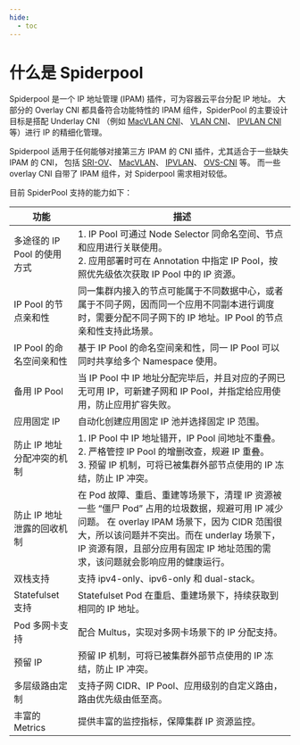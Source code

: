```yaml
---
hide:
  - toc
---
```


# 什么是 Spiderpool

Spiderpool 是一个 IP 地址管理 (IPAM) 插件，可为容器云平台分配 IP 地址。
大部分的 Overlay CNI 都具备符合功能特性的 IPAM 组件，SpiderPool 的主要设计目标是搭配 Underlay CNI
（例如 [MacVLAN CNI](https://github.com/containernetworking/plugins/tree/main/plugins/main/macvlan)、
[VLAN CNI](https://github.com/containernetworking/plugins/tree/main/plugins/main/vlan)、
[IPVLAN CNI](https://github.com/containernetworking/plugins/tree/main/plugins/main/ipvlan)等）进行 IP 的精细化管理。

Spiderpool 适用于任何能够对接第三方 IPAM 的 CNI 插件，尤其适合于一些缺失 IPAM 的 CNI，
包括 [SRI-OV](https://github.com/k8snetworkplumbingwg/sriov-cni)、
[MacVLAN](https://github.com/containernetworking/plugins/tree/main/plugins/main/macvlan)、
[IPVLAN](https://github.com/containernetworking/plugins/tree/main/plugins/main/ipvlan)、
[OVS-CNI](https://github.com/k8snetworkplumbingwg/ovs-cni) 等。
而一些 overlay CNI 自带了 IPAM 组件，对 Spiderpool 需求相对较低。

目前 SpiderPool 支持的能力如下：

| 功能                        | 描述                                                                                                                                                                                                                                                                         |
| --------------------------- | ---------------------------------------------------------------------------------------------------------------------------------------------------------------------------------------------------------------------------------------------------------------------------- |
| 多途径的 IP Pool 的使用方式 | 1. IP Pool 可通过 Node Selector 同命名空间、节点和应用进行关联使用。 <br />2. 应用部署时可在 Annotation 中指定 IP Pool，按照优先级依次获取 IP Pool 中的 IP 资源。                                                                                                              |
| IP Pool 的节点亲和性        | 同一集群内接入的节点可能属于不同数据中心，或者属于不同子网，因而同一个应用不同副本进行调度时，需要分配不同子网下的 IP 地址。IP Pool 的节点亲和性支持此场景。                                                                                                  |
| IP Pool 的命名空间亲和性    |  基于 IP Pool 的命名空间亲和性，同一 IP Pool 可以同时共享给多个 Namespace 使用。                                                                                                                                                                                          |
| 备用 IP Pool                | 当 IP Pool 中 IP 地址分配完毕后，并且对应的子网已无可用 IP，可新建子网和 IP Pool，并指定给应用使用，防止应用扩容失败。                                                                                                                                                      |
| 应用固定 IP                 | 自动化创建应用固定 IP 池并选择固定 IP 范围。                                                                                                                                                                                                                                 |
| 防止 IP 地址分配冲突的机制  | 1. IP Pool 中 IP 地址错开，IP Pool 间地址不重叠。 <br />2. 严格管控 IP Pool 的增删改查，规避 IP 重叠。 <br />3. 预留 IP 机制，可将已被集群外部节点使用的 IP 冻结，防止 IP 冲突。                                                                                                  |
| 防止 IP 地址泄露的回收机制  | 在 Pod 故障、重启、重建等场景下，清理 IP 资源被一些 “僵尸 Pod” 占用的垃圾数据，规避可用 IP 减少问题。 在 overlay IPAM 场景下，因为 CIDR 范围很大，所以该问题并不突出。而在 underlay 场景下，IP 资源有限，且部分应用有固定 IP 地址范围的需求，该问题就会影响应用的健康运行。 |
| 双栈支持                    | 支持 ipv4-only、ipv6-only 和 dual-stack。                                                                                                                                                                                                                                    |
| Statefulset 支持            | Statefulset Pod 在重启、重建场景下，持续获取到相同的 IP 地址。                                                                                                                                                                                                                 |
| Pod 多网卡支持              | 配合 Multus，实现对多网卡场景下的 IP 分配支持。                                                                                                                                                                                                                                |
| 预留 IP                     | 预留 IP 机制，可将已被集群外部节点使用的 IP 冻结，防止 IP 冲突。                                                                                                                                                                                                               |
| 多层级路由定制              | 支持子网 CIDR、IP Pool、应用级别的自定义路由，路由优先级由低至高。                                                                                                                                                                                                            |
| 丰富的 Metrics              | 提供丰富的监控指标，保障集群 IP 资源监控。                                                                                                                                                                                                                                     |
